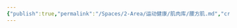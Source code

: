 ```yaml
---
{"publish":true,"permalink":"/Spaces/2-Area/运动健康/肌肉库/腰方肌.md","created":"2025-07-29T23:04:11.054+08:00","modified":"2025-08-15T22:00:04.187+08:00","cssclasses":""}
---
```


